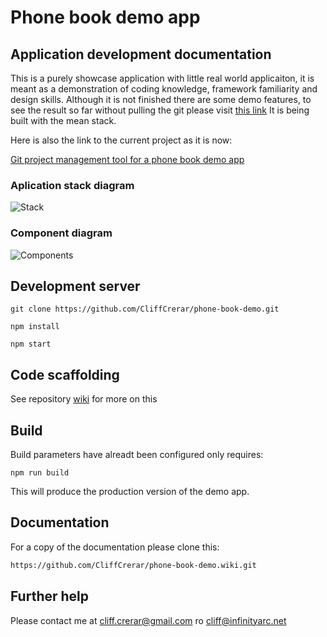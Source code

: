 # Phone book demo app

## Application development documentation

This is a purely showcase application with little real world applicaiton, it is meant as a demonstration of coding knowledge, framework familiarity and design skills. Although it is not finished there are some demo features, to see the result so far without pulling the git please visit [this link](https://phonebook-demo-app.c1i44.now.sh) It is being built with the mean stack.

Here is also the link to the current project as it is now: 

[Git project management tool for a phone book demo app](https://github.com/CliffCrerar/phone-book-demo/projects)

### Aplication stack diagram

![Stack](https://cdn-cloudflare.ga/assets/diagrams/phone-demo-app/stack.png)

### Component diagram

![Components](https://cdn-cloudflare.ga/assets/diagrams/phone-demo-app/component.png)

## Development server

```
git clone https://github.com/CliffCrerar/phone-book-demo.git

npm install

npm start

```

## Code scaffolding

See repository [wiki](https://github.com/CliffCrerar/phone-book-demo/wiki) for more on this

## Build

Build parameters have alreadt been configured only requires:

```
npm run build

```
This will produce the production version of the demo app.

## Documentation

For a copy of the documentation please clone this:

```bash
https://github.com/CliffCrerar/phone-book-demo.wiki.git
```

## Further help

Please contact me at cliff.crerar@gmail.com ro cliff@infinityarc.net
